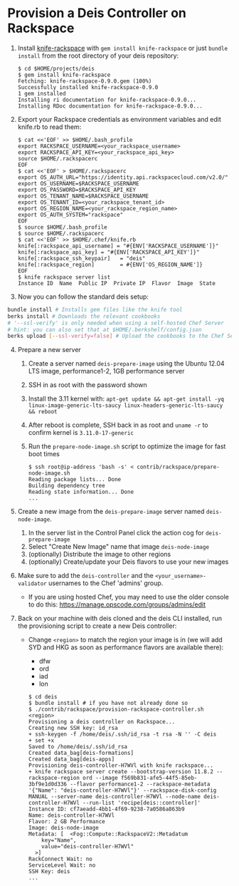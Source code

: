 Provision a Deis Controller on Rackspace
========================================

1. Install [knife-rackspace][kniferack] with `gem install knife-rackspace` or just `bundle install` from the root directory of your deis repository:

    ```console
    $ cd $HOME/projects/deis
    $ gem install knife-rackspace
    Fetching: knife-rackspace-0.9.0.gem (100%)
    Successfully installed knife-rackspace-0.9.0
    1 gem installed
    Installing ri documentation for knife-rackspace-0.9.0...
    Installing RDoc documentation for knife-rackspace-0.9.0...
    ```

2. Export your Rackspace credentials as environment variables and edit knife.rb to read them:

    ```console
    $ cat <<'EOF' >> $HOME/.bash_profile
    export RACKSPACE_USERNAME=<your_rackspace_username>
    export RACKSPACE_API_KEY=<your_rackspace_api_key>
    source $HOME/.rackspacerc
    EOF
    $ cat <<'EOF' > $HOME/.rackspacerc
    export OS_AUTH_URL="https://identity.api.rackspacecloud.com/v2.0/"
    export OS_USERNAME=$RACKSPACE_USERNAME
    export OS_PASSWORD=$RACKSPACE_API_KEY
    export OS_TENANT_NAME=$RACKSPACE_USERNAME
    export OS_TENANT_ID=<your_rackspace_tenant_id>
    export OS_REGION_NAME=<your_rackspace_region_name>
    export OS_AUTH_SYSTEM="rackspace"
    EOF
    $ source $HOME/.bash_profile
    $ source $HOME/.rackspacerc
    $ cat <<'EOF' >> $HOME/.chef/knife.rb
    knife[:rackspace_api_username] = "#{ENV['RACKSPACE_USERNAME']}"
    knife[:rackspace_api_key] = "#{ENV['RACKSPACE_API_KEY']}"
    knife[:rackspace_ssh_keypair]   = "deis"
    knife[:rackspace_region]        = #{ENV['OS_REGION_NAME']}
    EOF
    $ knife rackspace server list
    Instance ID  Name  Public IP  Private IP  Flavor  Image  State
    ```

3. Now you can follow the standard deis setup:
  ```bash
  bundle install # Installs gem files like the knife tool
  berks install # Downloads the relevant cookbooks
  # '--ssl-verify' is only needed when using a self-hosted Chef Server
  # hint: you can also set that at $HOME/.berkshelf/config.json
  berks upload [--ssl-verify=false] # Upload the cookbooks to the Chef Server
  ```

4. Prepare a new server
    1. Create a server named `deis-prepare-image` using the Ubuntu 12.04 LTS image, performance1-2, 1GB performance server
    2. SSH in as root with the password shown
    3. Install the 3.11 kernel with: ```apt-get update && apt-get install -yq linux-image-generic-lts-saucy linux-headers-generic-lts-saucy && reboot```
    4. After reboot is complete, SSH back in as root and `uname -r` to confirm kernel is `3.11.0-17-generic`
    5. Run the `prepare-node-image.sh` script to optimize the image for fast boot times

        ```console
        $ ssh root@ip-address 'bash -s' < contrib/rackspace/prepare-node-image.sh
        Reading package lists... Done
        Building dependency tree
        Reading state information... Done
        ...
        ```

5. Create a new image from the `deis-prepare-image` server named `deis-node-image`.
    1. In the server list in the Control Panel click the action cog for `deis-prepare-image`
    2. Select "Create New Image" name that image `deis-node-image`
    3. (optionally) Distribute the image to other regions
    4. (optionally) Create/update your Deis flavors to use your new images

6. Make sure to add the `deis-controller` and the `<your_username>-validator` usernames to the Chef 'admins' group.
    * If you are using hosted Chef, you may need to use the older console to do this: <https://manage.opscode.com/groups/admins/edit>

7. Back on your machine with deis cloned and the deis CLI installed, run the provisioning script to create a new Deis controller:
    * Change ```<region>``` to match the region your image is in (we will add SYD and HKG as soon as performance flavors are available there):
        * dfw
        * ord
        * iad
        * lon

        ```console
        $ cd deis
        $ bundle install # if you have not already done so
        $ ./contrib/rackspace/provision-rackspace-controller.sh <region>
        Provisioning a deis controller on Rackspace...
        Creating new SSH key: id_rsa
        + ssh-keygen -f /home/deis/.ssh/id_rsa -t rsa -N '' -C deis
        + set +x
        Saved to /home/deis/.ssh/id_rsa
        Created data_bag[deis-formations]
        Created data_bag[deis-apps]
        Provisioning deis-controller-H7WVl with knife rackspace...
        + knife rackspace server create --bootstrap-version 11.8.2 --rackspace-region ord --image f569b831-afe5-44f5-85eb-3bf9e1d0d336 --flavor performance1-2 --rackspace-metadata '{"Name": "deis-controller-H7WVl"}' --rackspace-disk-config MANUAL --server-name deis-controller-H7WVl --node-name deis-controller-H7WVl --run-list 'recipe[deis::controller]'
        Instance ID: cf7aeadd-4bb1-4f69-9238-7a0586a863b9
        Name: deis-controller-H7WVl
        Flavor: 2 GB Performance
        Image: deis-node-image
        Metadata: [  <Fog::Compute::RackspaceV2::Metadatum
            key="Name",
            value="deis-controller-H7WVl"
          >]
        RackConnect Wait: no
        ServiceLevel Wait: no
        SSH Key: deis
        ...
        ```

[kniferack]: http://docs.opscode.com/plugin_knife_rackspace.html
